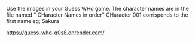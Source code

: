 Use the images in your Guess WHo game.
The character names are in the file named " CHaracter Names in order"
CHaracter 001 corrisponds to the first name eg; Sakura

https://guess-who-q0s8.onrender.com/
